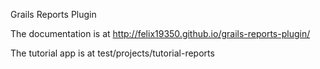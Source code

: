 Grails Reports Plugin

The documentation is at http://felix19350.github.io/grails-reports-plugin/


The tutorial app is at test/projects/tutorial-reports

